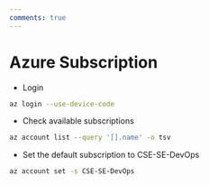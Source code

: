 ```yaml
---
comments: true
---
```


# Azure Subscription

- Login

```bash
az login --use-device-code
```

- Check available subscriptions

```bash
az account list --query '[].name' -o tsv
```

- Set the default subscription to CSE-SE-DevOps

```bash
az account set -s CSE-SE-DevOps
```
